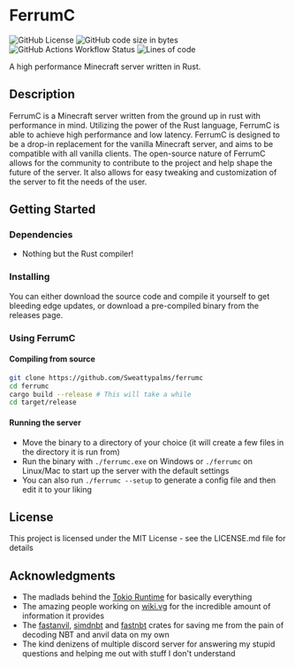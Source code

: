 # FerrumC

![GitHub License](https://img.shields.io/github/license/Sweattypalms/ferrumc)
![GitHub code size in bytes](https://img.shields.io/github/languages/code-size/Sweattypalms/ferrumc)
![GitHub Actions Workflow Status](https://img.shields.io/github/actions/workflow/status/Sweattypalms/ferrumc/rust.yml)
![Lines of code](https://www.aschey.tech/tokei/github.com/Sweattypalms/ferrumc)

A high performance Minecraft server written in Rust.

## Description

FerrumC is a Minecraft server written from the ground up in rust with performance in mind. Utilizing the power of the
Rust language, FerrumC is able to achieve high performance and low latency. FerrumC is designed to be a drop-in
replacement for the vanilla Minecraft server, and aims to be compatible with all vanilla clients. The open-source
nature of FerrumC allows for the community to contribute to the project and help shape the future of the server. It
also allows for easy tweaking and customization of the server to fit the needs of the user.

## Getting Started

### Dependencies

* Nothing but the Rust compiler!

### Installing

You can either download the source code and compile it yourself to get bleeding edge updates, or download a pre-compiled
binary from the releases page.

### Using FerrumC

#### Compiling from source

```bash
git clone https://github.com/Sweattypalms/ferrumc
cd ferrumc
cargo build --release # This will take a while
cd target/release
```

#### Running the server

* Move the binary to a directory of your choice (it will create a few files in the directory it is run from)
* Run the binary with `./ferrumc.exe` on Windows or `./ferrumc` on Linux/Mac to start up the server with the default
  settings
* You can also run `./ferrumc --setup` to generate a config file and then edit it to your liking

## License

This project is licensed under the MIT License - see the LICENSE.md file for details

## Acknowledgments

* The madlads behind the [Tokio Runtime](https://github.com/tokio-rs/tokio) for basically everything
* The amazing people working on [wiki.vg](https://wiki.vg) for the incredible amount of information it provides
* The [fastanvil](https://crates.io/crates/fastanvil), [simdnbt](https://github.com/azalea-rs/simdnbt) and
  [fastnbt](https://crates.io/crates/fastnbt) crates for saving me from the pain of decoding NBT and anvil data on my
  own
* The kind denizens of multiple discord server for answering my stupid questions and helping me out with stuff I don't
  understand